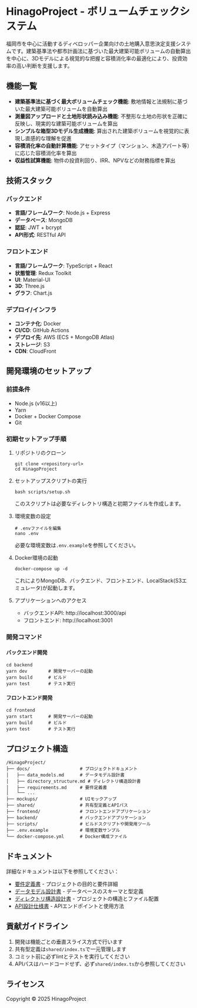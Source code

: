 # HinagoProject - ボリュームチェックシステム

福岡市を中心に活動するディベロッパー企業向けの土地購入意思決定支援システムです。建築基準法や都市計画法に基づいた最大建築可能ボリュームの自動算出を中心に、3Dモデルによる視覚的な把握と容積消化率の最適化により、投資効率の高い判断を支援します。

## 機能一覧

- **建築基準法に基づく最大ボリュームチェック機能**: 敷地情報と法規制に基づいた最大建築可能ボリュームを自動算出 
- **測量図アップロードと土地形状読み込み機能**: 不整形な土地の形状を正確に反映し、現実的な建築可能ボリュームを算出
- **シンプルな箱型3Dモデル生成機能**: 算出された建築ボリュームを視覚的に表現し直感的な理解を促進
- **容積消化率の自動計算機能**: アセットタイプ（マンション、木造アパート等）に応じた容積消化率を算出
- **収益性試算機能**: 物件の投資利回り、IRR、NPVなどの財務指標を算出

## 技術スタック

### バックエンド
- **言語/フレームワーク**: Node.js + Express
- **データベース**: MongoDB
- **認証**: JWT + bcrypt
- **API形式**: RESTful API

### フロントエンド
- **言語/フレームワーク**: TypeScript + React
- **状態管理**: Redux Toolkit
- **UI**: Material-UI
- **3D**: Three.js
- **グラフ**: Chart.js

### デプロイ/インフラ
- **コンテナ化**: Docker
- **CI/CD**: GitHub Actions
- **デプロイ先**: AWS (ECS + MongoDB Atlas)
- **ストレージ**: S3
- **CDN**: CloudFront

## 開発環境のセットアップ

### 前提条件
- Node.js (v16以上)
- Yarn
- Docker + Docker Compose
- Git

### 初期セットアップ手順

1. リポジトリのクローン
   ```
   git clone <repository-url>
   cd HinagoProject
   ```

2. セットアップスクリプトの実行
   ```
   bash scripts/setup.sh
   ```
   このスクリプトは必要なディレクトリ構造と初期ファイルを作成します。

3. 環境変数の設定
   ```
   # .envファイルを編集
   nano .env
   ```
   必要な環境変数は`.env.example`を参照してください。

4. Docker環境の起動
   ```
   docker-compose up -d
   ```
   これによりMongoDB、バックエンド、フロントエンド、LocalStack(S3エミュレータ)が起動します。

5. アプリケーションへのアクセス
   - バックエンドAPI: http://localhost:3000/api
   - フロントエンド: http://localhost:3001

### 開発コマンド

#### バックエンド開発
```
cd backend
yarn dev        # 開発サーバーの起動
yarn build      # ビルド
yarn test       # テスト実行
```

#### フロントエンド開発
```
cd frontend
yarn start      # 開発サーバーの起動
yarn build      # ビルド
yarn test       # テスト実行
```

## プロジェクト構造

```
/HinagoProject/
├── docs/                   # プロジェクトドキュメント
│   ├── data_models.md      # データモデル設計書
│   ├── directory_structure.md # ディレクトリ構造設計書
│   ├── requirements.md     # 要件定義書
│   └── ...
├── mockups/                # UIモックアップ
├── shared/                 # 共有型定義とAPIパス
├── frontend/               # フロントエンドアプリケーション
├── backend/                # バックエンドアプリケーション
├── scripts/                # ビルドスクリプトや開発用ツール
├── .env.example            # 環境変数サンプル
└── docker-compose.yml      # Docker構成ファイル
```

## ドキュメント

詳細なドキュメントは以下を参照してください：

- [要件定義書](docs/requirements.md) - プロジェクトの目的と要件詳細
- [データモデル設計書](docs/data_models.md) - データベースのスキーマと型定義
- [ディレクトリ構造設計書](docs/directory_structure.md) - プロジェクトの構造とファイル配置
- [API設計仕様書](docs/api/index.md) - APIエンドポイントと使用方法

## 貢献ガイドライン

1. 開発は機能ごとの垂直スライス方式で行います
2. 共有型定義は`shared/index.ts`で一元管理します
3. コミット前に必ずlintとテストを実行してください
4. APIパスはハードコードせず、必ず`shared/index.ts`から参照してください

## ライセンス

Copyright © 2025 HinagoProject